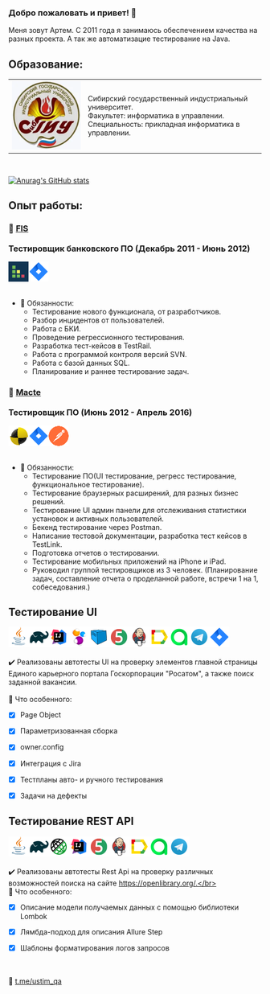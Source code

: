 ### Добро пожаловать и привет! 👋
Меня зовут Артем. С 2011 года я занимаюсь обеспечением качества на разных проекта. А так же автоматизацие тестирование на Java.</br>
<!--
**artem-ustimchik/artem-ustimchik** is a ✨ _special_ ✨ repository because its `README.md` (this file) appears on your GitHub profile.

Here are some ideas to get you started:

- 🔭 I’m currently working on ...
- 🌱 I’m currently learning ...
- 👯 I’m looking to collaborate on ...
- 🤔 I’m looking for help with ...
- 💬 Ask me about ...
- 📫 How to reach me: ...
- 😄 Pronouns: ...
- ⚡ Fun fact: ...
-->

## Образование:
<table width="100%" border='0'>
   <tr> 
    <td width="30%" valign="bottom"><img src="/images/sibgiu.webp"></td><td valign="middle">Сибирский государственный индустриальный университет.</br>Факультет: информатика в управлении.</br>Специальность: прикладная информатика в управлении.</td></tr>
   </tr>
  </table>
  </br>

[![Anurag's GitHub stats](https://github-readme-stats.vercel.app/api?username=artem-ustimchik)](https://github.com/artem-ustimchik/github-readme-stats)

## Опыт работы:

### :link: <a target="_blank" href="https://fisgroup.ru">FIS</a></br></br> Тестировщик банковского ПО (Декабрь 2011 - Июнь 2012)
  
![This is an image](/icons/TestRail.png)![This is an image](/icons/Jira.png)</br></br>
  - :triangular_flag_on_post: Обязанности:
    - Тестирование нового функционала, от разработчиков. 
    - Разбор инцидентов от пользователей.
    - Работа с БКИ.
    - Проведение регрессионного тестирования.
    - Разработка тест-кейсов в TestRail.
    - Работа с программой контроля версий SVN.
    - Работа с базой данных SQL.
    - Планирование и раннее тестирование задач.

### :link: <a target="_blank" href="https://mactelabs.com/">Macte</a></br></br> Тестировщик ПО (Июнь 2012 - Апрель 2016)
  
![This is an image](/icons/TestLink.png)![This is an image](/icons/Jira.png)![This is an image](/icons/Postman.png)</br></br>
  - :triangular_flag_on_post: Обязанности:
    - Тестирование ПО(UI тестирование, регресс тестирование, функциональное тестирование).
    - Тестирование браузерных расширений, для разных бизнес решений.
    - Тестирование UI админ панели для отслеживания статистики установок и активных пользователей.
    - Бекенд тестирование через Postman.
    - Написание тестовой документации, разработка тест кейсов в TestLink.
    - Подготовка отчетов о тестировании.
    - Тестирование мобильных приложений на iPhone и iPad.
    - Руководил группой тестировщиков из 3 человек. (Планирование задач, составление отчета о проделанной работе, встречи 1 на 1, собеседования.)

## Тестирование UI
![This is an image](/icons/Java.png)![This is an image](/icons/Gradle.png)![This is an image](/icons/Intelij_IDEA.png)![This is an image](/icons/Selenide.png)![This is an image](/icons/Selenoid.png)![This is an image](/icons/JUnit5.png)![This is an image](/icons/Jenkins.png)![This is an image](/icons/Allure_Report.png)![This is an image](/icons/AllureTestOps.png)![This is an image](/icons/Telegram.png)![This is an image](/icons/Jira.png)</br></br>
:heavy_check_mark: Реализованы автотесты UI на проверку элементов главной страницы Единого карьерного портала Госкорпорации "Росатом", а также поиск заданной вакансии.</br></br>
:triangular_flag_on_post: Что особенного:

- [x] Page Object
- [x] Параметризованная сборка
- [x] owner.config
- [x] Интеграция с Jira
- [x] Тестпланы авто- и ручного тестирования
- [x] Задачи на дефекты


## Тестирование REST API
![This is an image](/icons/Java.png)![This is an image](/icons/Gradle.png)![This is an image](/icons/Rest-Assured.png)![This is an image](/icons/Intelij_IDEA.png)![This is an image](/icons/JUnit5.png)![This is an image](/icons/Jenkins.png)![This is an image](/icons/Allure_Report.png)![This is an image](/icons/AllureTestOps.png)![This is an image](/icons/Telegram.png)</br></br>
:heavy_check_mark: Реализованы автотесты Rest Api на проверку различных возможностей поиска на сайте https://openlibrary.org/.</br></br>
:triangular_flag_on_post: Что особенного:

- [x] Описание модели получаемых данных с помощью библиотеки Lombok
- [x] Лямбда-подход для описания Allure Step
- [x] Шаблоны форматирования логов запросов


</br></br>
💬 <a target="_blank" href="https://t.me/ustim_qa">t.me/ustim_qa</a>
